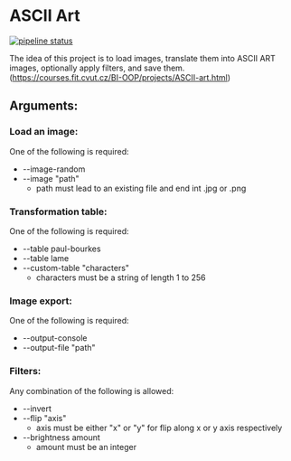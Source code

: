 # ASCII Art

[![pipeline status](https://gitlab.fit.cvut.cz/BI-OOP/B201/asciiart/badges/master/pipeline.svg)](https://gitlab.fit.cvut.cz/BI-OOP/B201/asciiart)

The idea of this project is to load images, translate them into ASCII ART images, optionally apply filters, and save them. (https://courses.fit.cvut.cz/BI-OOP/projects/ASCII-art.html)


## Arguments:
### Load an image:
One of the following is required:
*  --image-random
*  --image "path"
    * path must lead to an existing file and end int .jpg or .png

### Transformation table:
One of the following is required:
* --table paul-bourkes
* --table lame
* --custom-table "characters"
    * characters must be a string of length 1 to 256

### Image export:
One of the following is required:
* --output-console
* --output-file "path"

### Filters:
Any combination of the following is allowed:
* --invert
* --flip "axis"
    * axis must be either "x" or "y" for flip along x or y axis respectively
* --brightness amount
    * amount must be an integer


